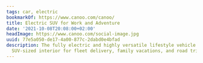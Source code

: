 ```yaml
---
tags: car, electric
bookmarkOf: https://www.canoo.com/canoo/
title: Electric SUV for Work and Adventure
date: '2021-10-08T20:08:00+02:00'
headImage: https://www.canoo.com/social-image.jpg
uuid: 77e5a050-de17-4a00-877c-2dabd0e4bfad
description: The fully electric and highly versatile lifestyle vehicle provides an
  SUV-sized interior for fleet delivery, family vacations, and road trips.
---
```

